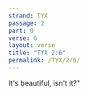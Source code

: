 ```yaml
---
strand: TYX
passage: 2
part: 0
verse: 6
layout: verse
title: "TYX 2:6"
permalink: /TYX/2/6/
---
```

It's beautiful, isn't it?"
